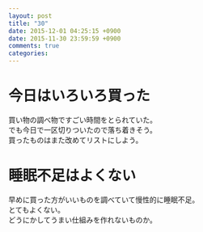 ```yaml
---
layout: post
title: "30"
date: 2015-12-01 04:25:15 +0900
date: 2015-11-30 23:59:59 +0900
comments: true
categories: 
---
```


今日はいろいろ買った
===
買い物の調べ物ですごい時間をとられていた。  
でも今日で一区切りついたので落ち着きそう。  
買ったものはまた改めてリストにしよう。

睡眠不足はよくない
===
早めに買った方がいいものを調べていて慢性的に睡眠不足。  
とてもよくない。  
どうにかしてうまい仕組みを作れないものか。
